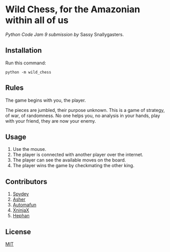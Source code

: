 # Wild Chess, for the Amazonian within all of us

*Python Code Jam 9 submission by* Sassy Snallygasters.

## Installation
Run this command:

```python -m wild_chess```


## Rules
The game begins with you, the player.

The pieces are jumbled, their purpose unknown. This is a game of strategy, of war, of randomness. No one helps you, no analysis in your hands, play with your friend, they are now your enemy.


## Usage
1. Use the mouse.
2. The player is connected with another player over the internet.
3. The player can see the available moves on the board.
4. The player wins the game by checkmating the other king.

## Contributors
1. [Spydey](https://github.com/SFM61319)
2. [Asher](https://github.com/FallenDeity)
3. [Automafun](https://github.com/Danniboy07)
4. [XninjaX](https://github.com/suchithh)
5. [Hephan](https://github.com/marslayr)

## License
[MIT](https://choosealicense.com/licenses/mit/)
